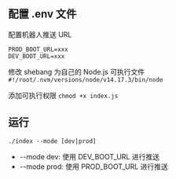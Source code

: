 ## 配置 .env 文件
配置机器人推送 URL
```
PROD_BOOT_URL=xxx
DEV_BOOT_URL=xxx
```

修改 shebang 为自己的 Node.js 可执行文件
`#!/root/.nvm/versions/node/v14.17.3/bin/node`

添加可执行权限
`chmod +x index.js`

## 运行
`./index --mode [dev|prod]`

- --mode dev: 使用 DEV_BOOT_URL 进行推送
- --mode prod: 使用 PROD_BOOT_URL 进行推送